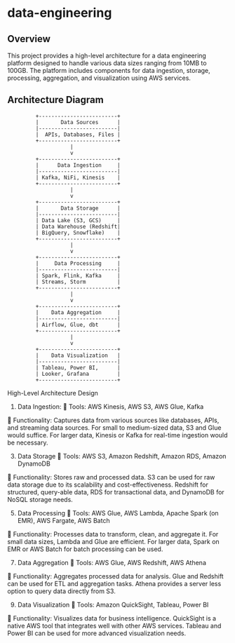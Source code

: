 # data-engineering

## Overview
This project provides a high-level architecture for a data engineering platform designed to handle various data sizes ranging from 10MB to 100GB. The platform includes components for data ingestion, storage, processing, aggregation, and visualization using AWS services.

## Architecture Diagram

             +-------------------------+
             |       Data Sources      |
             |-------------------------|
             |  APIs, Databases, Files |
             +-------------------------+
                        |
                        v
             +-------------------------+
             |      Data Ingestion     |
             |-------------------------|
             | Kafka, NiFi, Kinesis    |
             +-------------------------+
                        |
                        v
             +-------------------------+
             |       Data Storage      |
             |-------------------------|
             | Data Lake (S3, GCS)     |
             | Data Warehouse (Redshift|
             | BigQuery, Snowflake)    |
             +-------------------------+
                        |
                        v
             +-------------------------+
             |     Data Processing     |
             |-------------------------|
             | Spark, Flink, Kafka     |
             | Streams, Storm          |
             +-------------------------+
                        |
                        v
             +-------------------------+
             |    Data Aggregation     |
             |-------------------------|
             | Airflow, Glue, dbt      |
             +-------------------------+
                        |
                        v
             +-------------------------+
             |    Data Visualization   |
             |-------------------------|
             | Tableau, Power BI,      |
             | Looker, Grafana         |
             +-------------------------+

High-Level Architecture Design
             
1.	Data Ingestion:
	Tools: AWS Kinesis, AWS S3, AWS Glue, Kafka

	Functionality: Captures data from various sources like databases, APIs, and streaming data sources. For small to medium-sized data, S3 and Glue would suffice. For larger data, Kinesis or Kafka for real-time ingestion would be necessary.

3.	Data Storage
	Tools: AWS S3, Amazon Redshift, Amazon RDS, Amazon DynamoDB

	Functionality: Stores raw and processed data. S3 can be used for raw data storage due to its scalability and cost-effectiveness. Redshift for structured, query-able data, RDS for transactional data, and DynamoDB for NoSQL storage needs.

5.	Data Processing
	Tools: AWS Glue, AWS Lambda, Apache Spark (on EMR), AWS Fargate, AWS Batch

	Functionality: Processes data to transform, clean, and aggregate it. For small data sizes, Lambda and Glue are efficient. For larger data, Spark on EMR or AWS Batch for batch processing can be used.

7.	Data Aggregation
	Tools: AWS Glue, AWS Redshift, AWS Athena

	Functionality: Aggregates processed data for analysis. Glue and Redshift can be used for ETL and aggregation tasks. Athena provides a server less option to query data directly from S3.

9.	Data Visualization
	Tools: Amazon QuickSight, Tableau, Power BI

	Functionality: Visualizes data for business intelligence. QuickSight is a native AWS tool that integrates well with other AWS services. Tableau and Power BI can be used for more advanced visualization needs.

